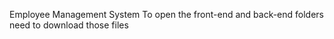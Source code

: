 Employee Management System
To open the front-end and back-end folders  need to  download those  files
